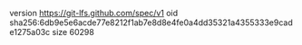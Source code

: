 version https://git-lfs.github.com/spec/v1
oid sha256:6db9e5e6acde77e8212f1ab7e8d8e4fe0a4dd35321a4355333e9cade1275a03c
size 60298
